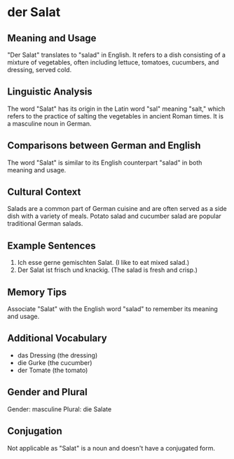 # der Salat
## Meaning and Usage
"Der Salat" translates to "salad" in English. It refers to a dish consisting of a mixture of vegetables, often including lettuce, tomatoes, cucumbers, and dressing, served cold.

## Linguistic Analysis
The word "Salat" has its origin in the Latin word "sal" meaning "salt," which refers to the practice of salting the vegetables in ancient Roman times. It is a masculine noun in German.

## Comparisons between German and English
The word "Salat" is similar to its English counterpart "salad" in both meaning and usage.

## Cultural Context
Salads are a common part of German cuisine and are often served as a side dish with a variety of meals. Potato salad and cucumber salad are popular traditional German salads.

## Example Sentences
1. Ich esse gerne gemischten Salat. (I like to eat mixed salad.)
2. Der Salat ist frisch und knackig. (The salad is fresh and crisp.)

## Memory Tips
Associate "Salat" with the English word "salad" to remember its meaning and usage.

## Additional Vocabulary
- das Dressing (the dressing)
- die Gurke (the cucumber)
- der Tomate (the tomato)

## Gender and Plural
Gender: masculine
Plural: die Salate

## Conjugation
Not applicable as "Salat" is a noun and doesn't have a conjugated form.